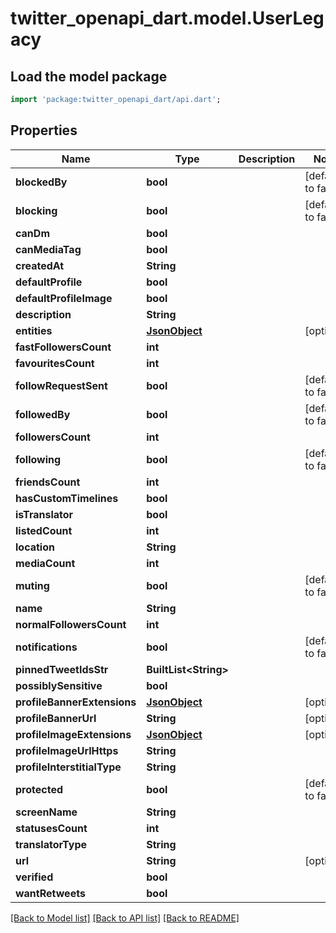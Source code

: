 # twitter_openapi_dart.model.UserLegacy

## Load the model package
```dart
import 'package:twitter_openapi_dart/api.dart';
```

## Properties
Name | Type | Description | Notes
------------ | ------------- | ------------- | -------------
**blockedBy** | **bool** |  | [default to false]
**blocking** | **bool** |  | [default to false]
**canDm** | **bool** |  | 
**canMediaTag** | **bool** |  | 
**createdAt** | **String** |  | 
**defaultProfile** | **bool** |  | 
**defaultProfileImage** | **bool** |  | 
**description** | **String** |  | 
**entities** | [**JsonObject**](.md) |  | [optional] 
**fastFollowersCount** | **int** |  | 
**favouritesCount** | **int** |  | 
**followRequestSent** | **bool** |  | [default to false]
**followedBy** | **bool** |  | [default to false]
**followersCount** | **int** |  | 
**following** | **bool** |  | [default to false]
**friendsCount** | **int** |  | 
**hasCustomTimelines** | **bool** |  | 
**isTranslator** | **bool** |  | 
**listedCount** | **int** |  | 
**location** | **String** |  | 
**mediaCount** | **int** |  | 
**muting** | **bool** |  | [default to false]
**name** | **String** |  | 
**normalFollowersCount** | **int** |  | 
**notifications** | **bool** |  | [default to false]
**pinnedTweetIdsStr** | **BuiltList&lt;String&gt;** |  | 
**possiblySensitive** | **bool** |  | 
**profileBannerExtensions** | [**JsonObject**](.md) |  | [optional] 
**profileBannerUrl** | **String** |  | [optional] 
**profileImageExtensions** | [**JsonObject**](.md) |  | [optional] 
**profileImageUrlHttps** | **String** |  | 
**profileInterstitialType** | **String** |  | 
**protected** | **bool** |  | [default to false]
**screenName** | **String** |  | 
**statusesCount** | **int** |  | 
**translatorType** | **String** |  | 
**url** | **String** |  | [optional] 
**verified** | **bool** |  | 
**wantRetweets** | **bool** |  | 

[[Back to Model list]](../README.md#documentation-for-models) [[Back to API list]](../README.md#documentation-for-api-endpoints) [[Back to README]](../README.md)


